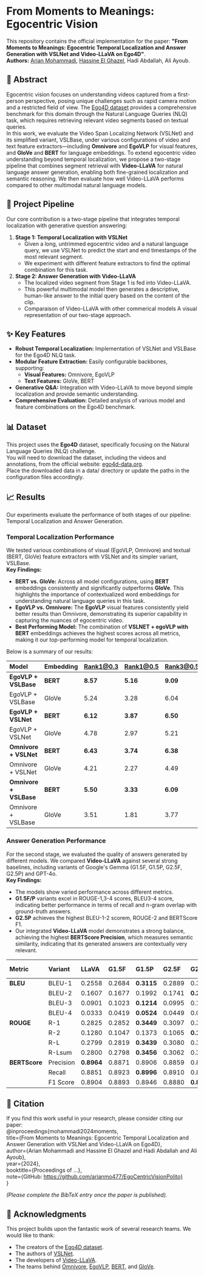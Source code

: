 # **From Moments to Meanings: Egocentric Vision**

This repository contains the official implementation for the paper: **"From Moments to Meanings: Egocentric Temporal Localization and Answer Generation with VSLNet and Video-LLaVA on Ego4D"**.  
**Authors:** [Arian Mohammadi](https://github.com/arianmo477), [Hassine El Ghazel](https://github.com/hassineElghazel), Hadi Abdallah, Ali Ayoub.

## **📜 Abstract**

Egocentric vision focuses on understanding videos captured from a first-person perspective, posing unique challenges such as rapid camera motion and a restricted field of view. The [Ego4D dataset](https://ego4d-data.org/) provides a comprehensive benchmark for this domain through the Natural Language Queries (NLQ) task, which requires retrieving relevant video segments based on textual queries.  
In this work, we evaluate the Video Span Localizing Network (VSLNet) and its simplified variant, VSLBase, under various configurations of video and text feature extractors—including **Omnivore** and **EgoVLP** for visual features, and **GloVe** and **BERT** for language embeddings. To extend egocentric video understanding beyond temporal localization, we propose a two-stage pipeline that combines segment retrieval with **Video-LLaVA** for natural language answer generation, enabling both fine-grained localization and semantic reasoning. We then evaluate how well Video-LLaVA performs compared to other multimodal natural language models.

## **🚀 Project Pipeline**

Our core contribution is a two-stage pipeline that integrates temporal localization with generative question answering:

1. **Stage 1: Temporal Localization with VSLNet**  
   * Given a long, untrimmed egocentric video and a natural language query, we use VSLNet to predict the start and end timestamps of the most relevant segment.  
   * We experiment with different feature extractors to find the optimal combination for this task.  
2. **Stage 2: Answer Generation with Video-LLaVA**  
   * The localized video segment from Stage 1 is fed into Video-LLaVA.  
   * This powerful multimodal model then generates a descriptive, human-like answer to the initial query based on the content of the clip.
   * Comparaison of Video-LLaVA with other commerical models
A visual representation of our two-stage approach.

## **✨ Key Features**

* **Robust Temporal Localization:** Implementation of VSLNet and VSLBase for the Ego4D NLQ task.  
* **Modular Feature Extraction:** Easily configurable backbones, supporting:  
  * **Visual Features:** Omnivore, EgoVLP  
  * **Text Features:** GloVe, BERT  
* **Generative Q\&A:** Integration with Video-LLaVA to move beyond simple localization and provide semantic understanding.  
* **Comprehensive Evaluation:** Detailed analysis of various model and feature combinations on the Ego4D benchmark.

## **📊 Dataset**

This project uses the **Ego4D** dataset, specifically focusing on the Natural Language Queries (NLQ) challenge.  
You will need to download the dataset, including the videos and annotations, from the official website: [ego4d-data.org](https://ego4d-data.org/).  
Place the downloaded data in a data/ directory or update the paths in the configuration files accordingly.

## **📈 Results**

Our experiments evaluate the performance of both stages of our pipeline: Temporal Localization and Answer Generation.

### **Temporal Localization Performance**

We tested various combinations of visual (EgoVLP, Omnivore) and textual (BERT, GloVe) feature extractors with VSLNet and its simpler variant, VSLBase.  
**Key Findings:**

* **BERT vs. GloVe:** Across all model configurations, using **BERT** embeddings consistently and significantly outperforms **GloVe**. This highlights the importance of contextualized word embeddings for understanding natural language queries in this task.  
* **EgoVLP vs. Omnivore:** The **EgoVLP** visual features consistently yield better results than Omnivore, demonstrating its superior capability in capturing the nuances of egocentric video.  
* **Best Performing Model:** The combination of **VSLNET \+ egoVLP with BERT** embeddings achieves the highest scores across all metrics, making it our top-performing model for temporal localization.

Below is a summary of our results:

| Model | Embedding | Rank1@0.3 | Rank1@0.5 | Rank3@0.5 | mIoU |
| :---- | :---- | :---- | :---- | :---- | :---- |
| **EgoVLP \+ VSLBase** | **BERT** | **8.57** | **5.16** | **9.09** | **6.65** |
| EgoVLP \+ VSLBase | GloVe | 5.24 | 3.28 | 6.04 | 4.32 |
| **EgoVLP \+ VSLNet** | **BERT** | **6.12** | **3.87** | **6.50** | **4.98** |
| EgoVLP \+ VSLNet | GloVe | 4.78 | 2.97 | 5.21 | 3.71 |
| **Omnivore \+ VSLNet** | **BERT** | **6.43** | **3.74** | **6.38** | **4.96** |
| Omnivore \+ VSLNet | GloVe | 4.21 | 2.27 | 4.49 | 3.52 |
| **Omnivore \+ VSLBase** | **BERT** | **5.50** | **3.33** | **6.09** | **4.65** |
| Omnivore \+ VSLBase | GloVe | 3.51 | 1.81 | 3.77 | 3.05 |

### **Answer Generation Performance**

For the second stage, we evaluated the quality of answers generated by different models. We compared **Video-LLaVA** against several strong baselines, including variants of Google's Gemma (G1.5F, G1.5P, G2.5F, G2.5P) and GPT-4o.  
**Key Findings:**

* The models show varied performance across different metrics.  
* **G1.5F/P** variants excel in ROUGE-1,3-4 scores, BLEU3-4 score, indicating better performance in terms of recall and n-gram overlap with ground-truth answers.  
* **G2.5P** achieves the highest BLEU-1-2 scorem, ROUGE-2 and BERTScore F1.
* Our integrated **Video-LLaVA** model demonstrates a strong balance, achieving the highest **BERTScore Precision**, which measures semantic similarity, indicating that its generated answers are contextually very relevant.

| Metric | Variant | LLaVA | G1.5F | G1.5P | G2.5F | G2.5P | GPT-4o |
| :---- | :---- | :---- | :---- | :---- | :---- | :---- | :---- |
| **BLEU** | BLEU-1 | 0.2558 | 0.2684 | **0.3115** | 0.2889 | 0.3256 | 0.2785 |
|  | BLEU-2 | 0.1607 | 0.1677 | 0.1992 | 0.1741 | **0.2058** | 0.1691 |
|  | BLEU-3 | 0.0901 | 0.1023 | **0.1214** | 0.0995 | 0.1191 | 0.0955 |
|  | BLEU-4 | 0.0333 | 0.0419 | **0.0524** | 0.0449 | 0.0507 | 0.0434 |
| **ROUGE** | R-1 | 0.2825 | 0.2852 | **0.3449** | 0.3097 | 0.3420 | 0.3073 |
|  | R-2 | 0.1280 | 0.1047 | 0.1373 | 0.1065 | **0.1442** | 0.1047 |
|  | R-L | 0.2799 | 0.2819 | **0.3439** | 0.3080 | 0.3359 | 0.3030 |
|  | R-Lsum | 0.2800 | 0.2798 | **0.3456** | 0.3062 | 0.3374 | 0.3031 |
| **BERTScore** | Precision | **0.8964** | 0.8871 | 0.8906 | 0.8859 | 0.8938 | 0.8824 |
|  | Recall | 0.8851 | 0.8923 | **0.8996** | 0.8910 | 0.8975 | 0.8952 |
|  | F1 Score | 0.8904 | 0.8893 | 0.8946 | 0.8880 | **0.8952** | 0.8883 |

## **📜 Citation**

If you find this work useful in your research, please consider citing our paper:  
@inproceedings{mohammadi2024moments,  
  title={From Moments to Meanings: Egocentric Temporal Localization and Answer Generation with VSLNet and Video-LLaVA on Ego4D},  
  author={Arian Mohammadi and Hassine El Ghazel and Hadi Abdallah and Ali Ayoub},  
  year={2024},  
  booktitle={Proceedings of ...},  
  note={GitHub: https://github.com/arianmo477/EgoCentricVisionPolito}  
}

*(Please complete the BibTeX entry once the paper is published).*

## **🙏 Acknowledgments**

This project builds upon the fantastic work of several research teams. We would like to thank:

* The creators of the [Ego4D dataset](https://ego4d-data.org/).  
* The authors of [VSLNet](https://github.com/microsoft/VSLNet).  
* The developers of [Video-LLaVA](https://github.com/PKU-YuanGroup/Video-LLaVA).  
* The teams behind [Omnivore](https://github.com/facebookresearch/omnivore), [EgoVLP](https://github.com/showlab/EgoVLP), [BERT](https://huggingface.co/docs/transformers/model_doc/bert), and [GloVe](https://nlp.stanford.edu/projects/glove/).
